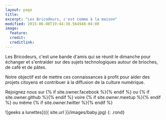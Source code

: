 ```yaml
---
layout: page
title:
excerpt: "Les Bricodeurs, c'est comme à la maison"
modified: 2015-06-08T19:44:38.564948-04:00
image:
  feature:
  credit:
  creditlink:
---
```


Les Bricodeurs, c'est une bande d'amis qui se réunit le dimanche pour échanger et s'entraider sur des sujets technologiques autour de brioches, de café et de pâtes.

Notre objectif est de mettre ces connaissances à profit pour aider des projets citoyens et contribuer à la diffusion de la culture numérique.

Rejoignez nous sur  {% if site.owner.facebook %}<a href="http://facebook.com/{{ site.owner.facebook }}" title="{{ site.owner.name}} on Facebook" target="_blank"><i class="fa fa-facebook-square fa-2x"></i></a>{% endif %}
	ou 
{% if site.owner.github %}<a href="http://github.com/{{ site.owner.github }}" title="{{ site.owner.name}} on Github" target="_blank"><i class="fa fa-github-square fa-2x"></i></a>{% endif %}
	voire 
{% if site.owner.meetup %}<a href="http://meetup.com/{{ site.owner.meetup }}" title="{{ site.owner.name}} on meetup" target="_blank"><i class="fa fa-calendar fa-2x"></i></a>{% endif %}
	ou même 
{% if site.owner.twitter %}<a href="http://twitter.com/{{ site.owner.twitter }}" title="{{ site.owner.name}} on Twitter" target="_blank"><i class="fa fa-twitter-square fa-2x"></i></a>{% endif %}
	
![geeks a lunettes]({{ site.url }}/images/baby.jpg)
{: .rond}
